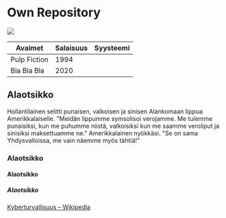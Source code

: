 # Own Repository

![](http://vsenato.ru/wp-content/uploads/2015/09/nato-nci.jpg)

 Avaimet | Salaisuus | Syysteemi |
--------|-----------|----------:|
 Pulp Fiction | 1994 |
 Bla Bla Bla | 2020 |

## Alaotsikko
Hollantilainen selitti punaisen, valkoisen ja sinisen Alankomaan lippua Amerikkalaiselle. "Meidän lippumme symsolisoi verojamme. Me tulemme punaisiksi, kun me puhumme niistä, valkoisiksi kun me saamme veroliput ja sinisiksi maksettuamme ne." Amerikkalainen nyökkäsi. "Se on sama Yhdysvalloissa, me vain näemme myös tähtiä!"

### Alaotsikko

#### Alaotsikko

##### Alaotsikko

[Kyberturvallisuus – Wikipedia](https://fi.wikipedia.org/wiki/Kyberturvallisuus)
